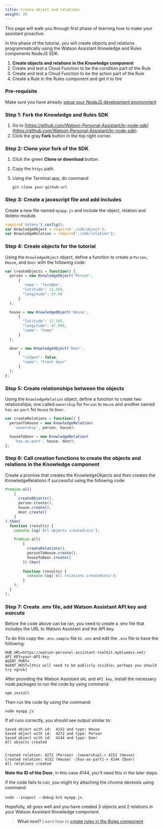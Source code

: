 ```yaml
---
title: Create object and relations
weight: 20
---
```

This page will walk you through first phase of learning how to make your assistant proactive.  

In this phase of the tutorial, you will create objects and relations programmatically using the Watson Assistant Knowledge and Rules components NodeJS SDK.

1. **Create objects and relations in the Knowledge component**
2. Create and test a Cloud Function to be the condition part of the Rule
3. Create and test a Cloud Function to be the action part of the Rule
4. Create a Rule in the Rules component and get it to fire

### Pre-requisite
Make sure you have already [setup your NodeJS development environment]({{site.baseurl}}/expertise/setup-local-dev-env/)

### Step 1: Fork the Knowledge and Rules SDK
1. Go to  [https://github.com/Watson-Personal-Assistant/kr-node-sdk](https://github.com/Watson-Personal-Assistant/kr-node-sdk).
2. Click the gray **Fork** button in the top right corner.

### Step 2: Clone your fork of the SDK
1. Click the green **Clone or download** button.
2. Copy the `https` path.
3. Using the Terminal app, do command

    `git clone your-github-url`
    
### Step 3: Create a javascript file and add includes

Create a new file named `myapp.js` and include the object, relation and dotenv module.

```javascript
require('dotenv').config();
var KnowledgeObject = require('./sdk/object');
var KnowledgeRelation = require('./sdk/relation');
```

### Step 4: Create objects for the tutorial

Using the `KnowledgeObject` object, define a function to create a `Person`, `House`, and `Door` with the following code:

```javascript
var createObjects = function() {
  person = new KnowledgeObject('Person',
      {
        'name': 'TestBen',
        "latitude": 12.456,
        "longitude": 67.99
      }
  );

  house = new KnowledgeObject('House',
      {
        "latitude": 12.345,
        "longitude": 67.890,
        "name": "home"
      }
  );

  door = new KnowledgeObject('Door',
      {
        "isOpen": false,
        "name": "Front door"
      }
  );
};
```

### Step 5: Create relationships between the objects

Using the `KnowledgeRelation` object, define a function to create two relationships; one called `ownership` for `Person` to `House` and another named `has-as-part` for `House` to `Door`.

```javascript
var createRelations = function() {
  personToHouse = new KnowledgeRelation(
    'ownership', person, house);

  houseToDoor = new KnowledgeRelation(
    'has-as-part', house, door);
};
```

### Step 6: Call creation functions to create the objects and relations in the Knowledge component

Create a promise that creates the KnowledgeObjects and then creates the KnowledgeRelations if successful using the following code:

```javascript
Promise.all(
    [
      createObjects(),
      person.create(),
      house.create(),
      door.create()
    ]
).then(
  function (results) {
    console.log('All objects created\n\n');

    Promise.all(
        [
          createRelations(),
          personToHouse.create(),
          houseToDoor.create()
        ]).then(
          
        function (results) {
          console.log('All relations created\n\n');
        }
    );
  }
);

```

### Step 7: Create .env file, add Watson Assistant API key and execute

Before the code above can be ran, you need to create a .env file that includes the URL to Watson Assistant and the API key.  

To do this copy the `.env.sample` file to `.env` and edit the `.env` file to have the following:

```
HUB_URL=https://watson-personal-assistant-toolkit.mybluemix.net/
API_KEY=your-API-key
AGENT_PORT=
AGENT_HOST=[this will need to be publicly visible; perhaps you should try ngrok]
```

After providing the Watson Assistant `URL` and `API key`, install the necessary node packages to run the code by using command:

`npm install`

Then run the code by using the command:

`node myapp.js`

If all runs correctly, you should see output similar to:

```
Saved object with id:  4152 and type: House
Saved object with id:  4272 and type: Person
Saved object with id:  4144 and type: Door
All objects created


Created relation: 4272 (Person) -[ownership]-> 4152 (House)
Created relation: 4152 (House) -[has-as-part]-> 4144 (Door)
All relations created
```

**Note the ID of the Door**, in this case 4144, you'll need this in the later steps.

If the code fails to run, you might try attaching the chrome devtools using command:

`node --inspect --debug-brk myapp.js`.

Hopefully, all goes well and you have created 3 objects and 2 relations in your Watson Assistant Knowledge component.

> **What next?** Learn how to [create rules in the Rules component]({{site.baseurl}}/knowledge/create-condition-function).
